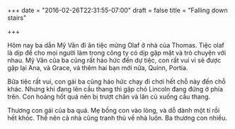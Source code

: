 +++
date = "2016-02-26T22:31:55-07:00"
draft = false
title = "Falling down stairs"

+++

Hôm nay ba dẫn Mỹ Văn đi ăn tiệc mừng Olaf ở nhà của Thomas. Tiệc olaf là dịp để
cho mọi người làm trong công ty có dịp gặp mặt và trò chuyện với nhau. Mỹ Văn
của ba cũng rất háo hức đến dự tiệc, con rất vui vì sẽ được gặp lại Ana, và
Grace, và thêm hai bạn mới nữa, Quinn, Portia.

Bữa tiệc rất vui, con gái ba cũng háo hức chạy đi chơi hết chỗ này đến chỗ khác.
Nhưng khi đang lên cầu thang thì gặp chó Lincoln đang đứng ở phía trên. Con
hoảng hốt quá nên bị trượt chân và lăn cù xuống cầu thang.

Thương con gái của ba quá. Mẹ bồng con vào lòng, và dỗ dành một tí rồi hết khóc.
Thế nên cả nhà cũng tranh thủ về nhà luôn. Ba thương con nhiều.
